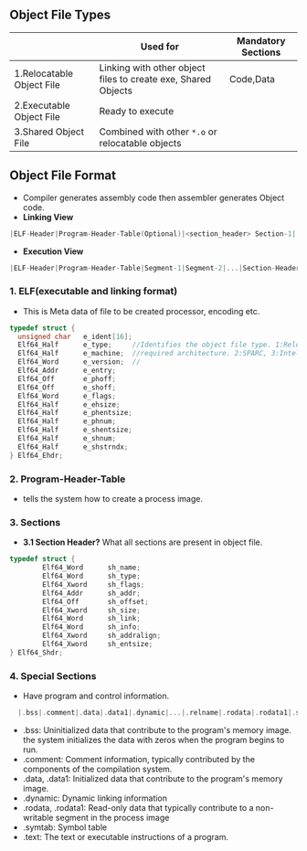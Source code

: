## Object File Types

||Used for|Mandatory Sections|
|---|---|---|
|1.Relocatable Object File|Linking with other object files to create exe, Shared Objects|Code,Data|
|2.Executable Object File|Ready to execute||
|3.Shared Object File|Combined with other `*.o` or relocatable objects||

## Object File Format
- Compiler generates assembly code then assembler generates Object code.
- **Linking View**
```c
|ELF-Header|Program-Header-Table(Optional)|<section_header> Section-1|...|<section_header> Section-n|...|Special-Sections|...|Section-Header-Table|
```
- **Execution View**
```c
|ELF-Header|Program-Header-Table|Segment-1|Segment-2|...|Section-Header-Table(optional)|
```

### 1. ELF(executable and linking format)
- This is Meta data of file to be created processor, encoding etc.
```c
typedef struct {
  unsigned char   e_ident[16]; 
  Elf64_Half      e_type;     //Identifies the object file type. 1:Relocatable, 2:Executable, 3:Shared object, 4:core
  Elf64_Half      e_machine;  //required architecture. 2:SPARC, 3:Intel
  Elf64_Word      e_version;  //
  Elf64_Addr      e_entry;
  Elf64_Off       e_phoff;
  Elf64_Off       e_shoff;
  Elf64_Word      e_flags;
  Elf64_Half      e_ehsize;
  Elf64_Half      e_phentsize;
  Elf64_Half      e_phnum;
  Elf64_Half      e_shentsize;
  Elf64_Half      e_shnum;
  Elf64_Half      e_shstrndx;
} Elf64_Ehdr;
```
### 2. Program-Header-Table
- tells the system how to create a process image.

### 3. Sections
- **3.1 Section Header?** What all sections are present in object file.
```c
typedef struct {
        Elf64_Word      sh_name;
        Elf64_Word      sh_type;
        Elf64_Xword     sh_flags;
        Elf64_Addr      sh_addr;
        Elf64_Off       sh_offset;
        Elf64_Xword     sh_size;
        Elf64_Word      sh_link;
        Elf64_Word      sh_info;
        Elf64_Xword     sh_addralign;
        Elf64_Xword     sh_entsize;
} Elf64_Shdr;
```

### 4. Special Sections
- Have program and control information.
```c
  |.bss|.comment|.data|.data1|.dynamic|...|.relname|.rodata|.rodata1|.symtab|.text|
```
- .bss: Uninitialized data that contribute to the program's memory image. the system initializes the data with zeros when the program begins to run.
- .comment: Comment information, typically contributed by the components of the compilation system.
- .data, .data1: Initialized data that contribute to the program's memory image.
- .dynamic: Dynamic linking information
- .rodata, .rodata1: Read-only data that typically contribute to a non-writable segment in the process image
- .symtab: Symbol table
- .text: The text or executable instructions of a program.
